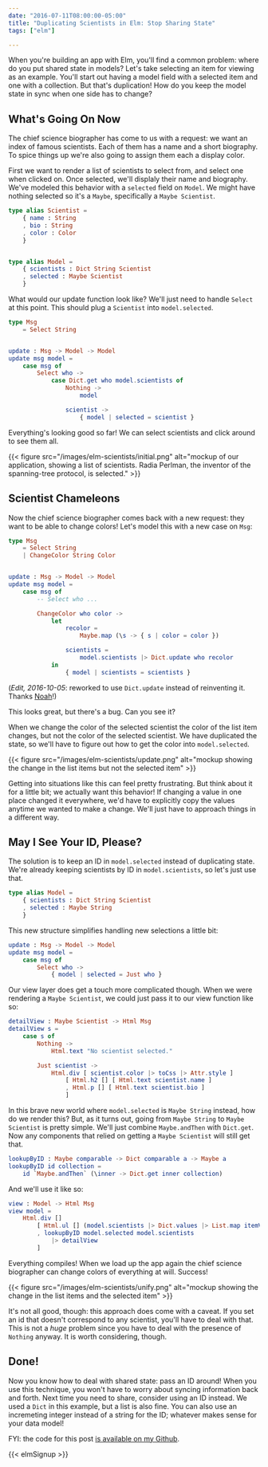 ```yaml
---
date: "2016-07-11T08:00:00-05:00"
title: "Duplicating Scientists in Elm: Stop Sharing State"
tags: ["elm"]

---
```


When you're building an app with Elm, you'll find a common problem: where do you
put shared state in models? Let's take selecting an item for viewing as an
example. You'll start out having a model field with a selected item and one with
a collection. But that's duplication! How do you keep the model state in sync
when one side has to change?

<!--more-->

## What's Going On Now

The chief science biographer has come to us with a request: we want an index of
famous scientists. Each of them has a name and a short biography. To spice
things up we're also going to assign them each a display color.

First we want to render a list of scientists to select from, and select one when
clicked on. Once selected, we'll displaly their name and biography. We've
modeled this behavior with a `selected` field on `Model`. We might have nothing
selected so it's a `Maybe`, specifically a `Maybe Scientist`.

```elm
type alias Scientist =
    { name : String
    , bio : String
    , color : Color
    }


type alias Model =
    { scientists : Dict String Scientist
    , selected : Maybe Scientist
    }
```

What would our update function look like? We'll just need to handle `Select` at
this point. This should plug a `Scientist` into `model.selected`.

```elm
type Msg
    = Select String


update : Msg -> Model -> Model
update msg model =
    case msg of
        Select who ->
            case Dict.get who model.scientists of
                Nothing ->
                    model

                scientist ->
                    { model | selected = scientist }
```

Everything's looking good so far! We can select scientists and click around to
see them all.

{{< figure src="/images/elm-scientists/initial.png" alt="mockup of our application, showing a list of scientists. Radia Perlman, the inventor of the spanning-tree protocol, is selected." >}}

## Scientist Chameleons

Now the chief science biographer comes back with a new request: they want to be
able to change colors! Let's model this with a new case on `Msg`:

```elm
type Msg
    = Select String
    | ChangeColor String Color


update : Msg -> Model -> Model
update msg model =
    case msg of
        -- Select who ...

        ChangeColor who color ->
            let
                recolor =
                    Maybe.map (\s -> { s | color = color })

                scientists =
                    model.scientists |> Dict.update who recolor
            in
                { model | scientists = scientists }
```

(*Edit, 2016-10-05*: reworked to use `Dict.update` instead of reinventing it.
Thanks [Noah](https://github.com/eeue56)!)

This looks great, but there's a bug. Can you see it?

When we change the color of the selected scientist the color of the list item
changes, but not the color of the selected scientist. We have duplicated the
state, so we'll have to figure out how to get the color into `model.selected`.

{{< figure src="/images/elm-scientists/update.png" alt="mockup showing the change in the list items but not the selected item" >}}

Getting into situations like this can feel pretty frustrating. But think about
it for a little bit; we actually want this behavior! If changing a value in one
place changed it everywhere, we'd have to explicitly copy the values anytime we
wanted to make a change. We'll just have to approach things in a different way.

## May I See Your ID, Please?

The solution is to keep an ID in `model.selected` instead of duplicating state.
We're already keeping scientists by ID in `model.scientists`, so let's just use
that.

```elm
type alias Model =
    { scientists : Dict String Scientist
    , selected : Maybe String
    }
```

This new structure simplifies handling new selections a little bit:

```elm
update : Msg -> Model -> Model
update msg model =
    case msg of
        Select who ->
            { model | selected = Just who }
```

Our view layer does get a touch more complicated though. When we were rendering
a `Maybe Scientist`, we could just pass it to our view function like so:

```elm
detailView : Maybe Scientist -> Html Msg
detailView s =
    case s of
        Nothing ->
            Html.text "No scientist selected."

        Just scientist ->
            Html.div [ scientist.color |> toCss |> Attr.style ]
                [ Html.h2 [] [ Html.text scientist.name ]
                , Html.p [] [ Html.text scientist.bio ]
                ]
```

In this brave new world where `model.selected` is `Maybe String` instead, how do
we render this? But, as it turns out, going from `Maybe String` to `Maybe
Scientist` is pretty simple. We'll just combine `Maybe.andThen` with `Dict.get`.
Now any components that relied on getting a `Maybe Scientist` will still get
that.

```elm
lookupByID : Maybe comparable -> Dict comparable a -> Maybe a
lookupByID id collection =
    id `Maybe.andThen` (\inner -> Dict.get inner collection)
```

And we'll use it like so:

```elm
view : Model -> Html Msg
view model =
    Html.div []
        [ Html.ul [] (model.scientists |> Dict.values |> List.map itemView)
        , lookupByID model.selected model.scientists
            |> detailView
        ]
```

Everything compiles! When we load up the app again the chief science biographer
can change colors of everything at will. Success!

{{< figure src="/images/elm-scientists/unify.png" alt="mockup showing the change in the list items and the selected item" >}}

It's not all good, though: this approach does come with a caveat. If you set an
id that doesn't correspond to any scientist, you'll have to deal with that. This
is not a *huge* problem since you have to deal with the presence of `Nothing`
anyway. It is worth considering, though.

## Done!

Now you know how to deal with shared state: pass an ID around! When you use this
technique, you won't have to worry about syncing information back and forth.
Next time you need to share, consider using an ID instead. We used a `Dict` in
this example, but a list is also fine. You can also use an incremeting integer
instead of a string for the ID; whatever makes sense for your data model!

FYI: the code for this post
[is available on my Github](https://github.com/BrianHicks/elm-scientists).

{{< elmSignup >}}
